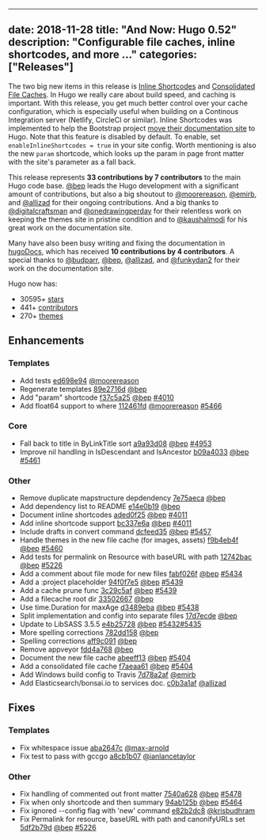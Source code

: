 
---
date: 2018-11-28
title: "And Now: Hugo 0.52"
description: "Configurable file caches, inline shortcodes, and more ..."
categories: ["Releases"]
---

The two big new items in this release is [Inline Shortcodes](https://gohugo.io//templates/shortcode-templates/#inline-shortcodes) and [Consolidated File Caches](https://gohugo.io/getting-started/configuration/#configure-file-caches). In Hugo we really care about build speed, and caching is important. With this release, you get much better control over your cache configuration, which is especially useful when building on a Continous Integration server (Netlify, CircleCI or similar). Inline Shortcodes was implemented to help the Bootstrap project [move their documentation site](https://github.com/twbs/bootstrap/issues/24475#issuecomment-441238128) to Hugo. Note that this feature is disabled by default. To enable, set `enableInlineShortcodes = true` in your site config. Worth mentioning is also the new `param` shortcode, which looks up the param in page front matter with the site's parameter as a fall back.

This release represents **33 contributions by 7 contributors** to the main Hugo code base.
[@bep](https://github.com/bep) leads the Hugo development with a significant amount of contributions, but also a big shoutout to [@moorereason](https://github.com/moorereason), [@emirb](https://github.com/emirb), and [@allizad](https://github.com/allizad) for their ongoing contributions.
And a big thanks to [@digitalcraftsman](https://github.com/digitalcraftsman) and [@onedrawingperday](https://github.com/onedrawingperday) for their relentless work on keeping the themes site in pristine condition and to [@kaushalmodi](https://github.com/kaushalmodi) for his great work on the documentation site.

Many have also been busy writing and fixing the documentation in [hugoDocs](https://github.com/gohugoio/hugoDocs), 
which has received **10 contributions by 4 contributors**. A special thanks to [@budparr](https://github.com/budparr), [@bep](https://github.com/bep), [@allizad](https://github.com/allizad), and [@funkydan2](https://github.com/funkydan2) for their work on the documentation site.

Hugo now has:

* 30595+ [stars](https://github.com/gohugoio/hugo/stargazers)
* 441+ [contributors](https://github.com/gohugoio/hugo/graphs/contributors)
* 270+ [themes](http://themes.gohugo.io/)

## Enhancements

### Templates

* Add tests [ed698e94](https://github.com/gohugoio/hugo/commit/ed698e94c12c05bfc392eaca4f0c8442eac64906) [@moorereason](https://github.com/moorereason) 
* Regenerate templates [89e2716d](https://github.com/gohugoio/hugo/commit/89e2716d290708ccde0a6f65504c1650c2f41b3d) [@bep](https://github.com/bep) 
* Add "param" shortcode [f37c5a25](https://github.com/gohugoio/hugo/commit/f37c5a25676db89c0e804ccaac69bb392758192b) [@bep](https://github.com/bep) [#4010](https://github.com/gohugoio/hugo/issues/4010)
* Add float64 support to where [112461fd](https://github.com/gohugoio/hugo/commit/112461fded0d7970817ce7bf476c4763922ad314) [@moorereason](https://github.com/moorereason) [#5466](https://github.com/gohugoio/hugo/issues/5466)

### Core

* Fall back to title in ByLinkTitle sort [a9a93d08](https://github.com/gohugoio/hugo/commit/a9a93d082d8640684b7fd0076c64ea808ea7f762) [@bep](https://github.com/bep) [#4953](https://github.com/gohugoio/hugo/issues/4953)
* Improve nil handling in IsDescendant and IsAncestor [b09a4033](https://github.com/gohugoio/hugo/commit/b09a40333f382cc1034d2eda856230258ab6b8cc) [@bep](https://github.com/bep) [#5461](https://github.com/gohugoio/hugo/issues/5461)

### Other

* Remove duplicate mapstructure depdendency [7e75aeca](https://github.com/gohugoio/hugo/commit/7e75aeca80aead50d64902d2ff47e4ad4d013352) [@bep](https://github.com/bep) 
* Add dependency list to README [e14e0b19](https://github.com/gohugoio/hugo/commit/e14e0b192f39812e3c3d5202d34ee907021412bb) [@bep](https://github.com/bep) 
* Document inline shortcodes [aded0f25](https://github.com/gohugoio/hugo/commit/aded0f25fd23a78804b10e127aebe0e4b6fed2ac) [@bep](https://github.com/bep) [#4011](https://github.com/gohugoio/hugo/issues/4011)
* Add inline shortcode support [bc337e6a](https://github.com/gohugoio/hugo/commit/bc337e6ab5a75f1f1bfe3a83f3786d0afdb6346c) [@bep](https://github.com/bep) [#4011](https://github.com/gohugoio/hugo/issues/4011)
* Include drafts in convert command [dcfeed35](https://github.com/gohugoio/hugo/commit/dcfeed35c6e14c1ce593d23be9d2b89c66ce9bee) [@bep](https://github.com/bep) [#5457](https://github.com/gohugoio/hugo/issues/5457)
* Handle themes in the new file cache (for images, assets) [f9b4eb4f](https://github.com/gohugoio/hugo/commit/f9b4eb4f3968d32f45e0168c854e6b0c7f3a90b0) [@bep](https://github.com/bep) [#5460](https://github.com/gohugoio/hugo/issues/5460)
* Add tests for permalink on Resource with baseURL with path [12742bac](https://github.com/gohugoio/hugo/commit/12742bac71c65d65dc56548b643debda94757aee) [@bep](https://github.com/bep) [#5226](https://github.com/gohugoio/hugo/issues/5226)
* Add a comment about file mode for new files [fabf026f](https://github.com/gohugoio/hugo/commit/fabf026f4937bf6fbbb944aa7d6e721839ae4c92) [@bep](https://github.com/bep) [#5434](https://github.com/gohugoio/hugo/issues/5434)
* Add a :project placeholder [94f0f7e5](https://github.com/gohugoio/hugo/commit/94f0f7e59788e802e706a55cac0d52a9e70ff745) [@bep](https://github.com/bep) [#5439](https://github.com/gohugoio/hugo/issues/5439)
* Add a cache prune func [3c29c5af](https://github.com/gohugoio/hugo/commit/3c29c5af8ee865ef20741f576088e031e940c3d2) [@bep](https://github.com/bep) [#5439](https://github.com/gohugoio/hugo/issues/5439)
* Add a filecache root dir [33502667](https://github.com/gohugoio/hugo/commit/33502667fbacf57167ede66df8f13e308a4a9aec) [@bep](https://github.com/bep) 
* Use time.Duration for maxAge [d3489eba](https://github.com/gohugoio/hugo/commit/d3489eba5dfc0ecdc032016d9db0746213dd5f0e) [@bep](https://github.com/bep) [#5438](https://github.com/gohugoio/hugo/issues/5438)
* Split implementation and config into separate files [17d7ecde](https://github.com/gohugoio/hugo/commit/17d7ecde2b261d2ab29049d12361b66504e3f995) [@bep](https://github.com/bep) 
* Update to LibSASS 3.5.5 [e4b25728](https://github.com/gohugoio/hugo/commit/e4b2572880550a997d51dab3b198dac1fd642690) [@bep](https://github.com/bep) [#5432](https://github.com/gohugoio/hugo/issues/5432)[#5435](https://github.com/gohugoio/hugo/issues/5435)
* More spelling corrections [782dd158](https://github.com/gohugoio/hugo/commit/782dd15858128d8dfe78970c86e543b6590a004c) [@bep](https://github.com/bep) 
* Spelling corrections [aff9c091](https://github.com/gohugoio/hugo/commit/aff9c091669a022b59f493c9dccf72be29511299) [@bep](https://github.com/bep) 
* Remove appveyor [fdd4a768](https://github.com/gohugoio/hugo/commit/fdd4a768f053b21271d4520bf0d43baf62d516da) [@bep](https://github.com/bep) 
* Document the new file cache [abeeff13](https://github.com/gohugoio/hugo/commit/abeeff1325267f8d8f1f66f0ec4ed175ffc140ad) [@bep](https://github.com/bep) [#5404](https://github.com/gohugoio/hugo/issues/5404)
* Add a consolidated file cache [f7aeaa61](https://github.com/gohugoio/hugo/commit/f7aeaa61291dd75f92901bcbeecc7fce07a28dec) [@bep](https://github.com/bep) [#5404](https://github.com/gohugoio/hugo/issues/5404)
* Add Windows build config to Travis [7d78a2af](https://github.com/gohugoio/hugo/commit/7d78a2afd3c4a6c4af77a4ddcbd2a82f15986048) [@emirb](https://github.com/emirb) 
* Add Elasticsearch/bonsai.io to services doc. [c0b3a1af](https://github.com/gohugoio/hugo/commit/c0b3a1af0354e3aa9979cc00ae8630d7f0be63dc) [@allizad](https://github.com/allizad) 

## Fixes

### Templates

* Fix whitespace issue [aba2647c](https://github.com/gohugoio/hugo/commit/aba2647c152ffff927f42523b77ee6651630cd67) [@max-arnold](https://github.com/max-arnold) 
* Fix test to pass with gccgo [a8cb1b07](https://github.com/gohugoio/hugo/commit/a8cb1b07b4cf7fcf0e949657cb03c1a4838f975e) [@ianlancetaylor](https://github.com/ianlancetaylor) 

### Other

* Fix handling of commented out front matter [7540a628](https://github.com/gohugoio/hugo/commit/7540a62834d4465af8936967e430a9e05a1e1359) [@bep](https://github.com/bep) [#5478](https://github.com/gohugoio/hugo/issues/5478)
* Fix when only shortcode and then summary [94ab125b](https://github.com/gohugoio/hugo/commit/94ab125b27a29a65e5ea45efd99dd247084b4c37) [@bep](https://github.com/bep) [#5464](https://github.com/gohugoio/hugo/issues/5464)
* Fix ignored --config flag with 'new' command [e82b2dc8](https://github.com/gohugoio/hugo/commit/e82b2dc8c1628f2da33e5fb0bae1b03e0594ad2c) [@krisbudhram](https://github.com/krisbudhram) 
* Fix Permalink for resource, baseURL with path and canonifyURLs set [5df2b79d](https://github.com/gohugoio/hugo/commit/5df2b79dd2734e9a00ed1692328f58c385676468) [@bep](https://github.com/bep) [#5226](https://github.com/gohugoio/hugo/issues/5226)





